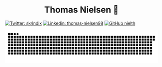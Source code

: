 # <center>Thomas Nielsen 👋</center>


[![Twitter: sk4ndix](https://img.shields.io/twitter/follow/Nielth_?style=social)](https://twitter.com/Nielth_)
[![Linkedin: thomas-nielsen98](https://img.shields.io/badge/-thomas-nielsen98?style=flat-square&logo=Linkedin&logoColor=white&link=https://www.linkedin.com/in/thomas-nielsen98/)](https://www.linkedin.com/in/thomas-nielsen98/)
[![GitHub nielth](https://img.shields.io/github/followers/nielth?label=follow&style=social)](https://github.com/nielth)


<!---
 <img src="https://github-readme-stats.vercel.app/api/top-langs/?username=nielth&layout=compact&theme=radical">
-->

<picture>
  <source media="(prefers-color-scheme: dark)" srcset="https://raw.githubusercontent.com/nielth/nielth/output/github-contribution-grid-snake-dark.svg">
  <source media="(prefers-color-scheme: light)" srcset="https://raw.githubusercontent.com/nielth/nielth/output/github-contribution-grid-snake.svg">
  <img alt="github contribution grid snake animation" src="https://raw.githubusercontent.com/nielth/nielth/output/github-contribution-grid-snake.svg">
</picture>
